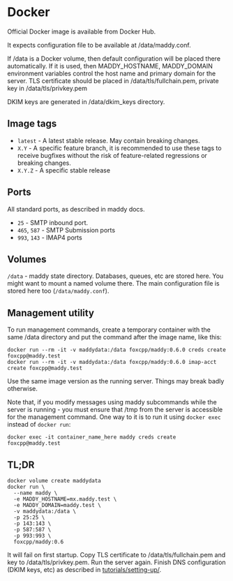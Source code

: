 # Docker

Official Docker image is available from Docker Hub.

It expects configuration file to be available at /data/maddy.conf.

If /data is a Docker volume, then default configuration will be placed there
automatically. If it is used, then MADDY_HOSTNAME, MADDY_DOMAIN environment
variables control the host name and primary domain for the server. TLS
certificate should be placed in /data/tls/fullchain.pem, private key in
/data/tls/privkey.pem

DKIM keys are generated in /data/dkim_keys directory.

## Image tags

- `latest` - A latest stable release. May contain breaking changes.
- `X.Y` - A specific feature branch, it is recommended to use these tags to
  receive bugfixes without the risk of feature-related regressions or breaking
  changes.
- `X.Y.Z` - A specific stable release

## Ports

All standard ports, as described in maddy docs.

- `25` - SMTP inbound port.
- `465`, `587` - SMTP Submission ports
- `993`, `143` - IMAP4 ports

## Volumes

`/data` - maddy state directory. Databases, queues, etc are stored here. You
might want to mount a named volume there. The main configuration file is stored
here too (`/data/maddy.conf`).

## Management utility

To run management commands, create a temporary container with the same
/data directory and put the command after the image name, like this:

```
docker run --rm -it -v maddydata:/data foxcpp/maddy:0.6.0 creds create foxcpp@maddy.test
docker run --rm -it -v maddydata:/data foxcpp/maddy:0.6.0 imap-acct create foxcpp@maddy.test
```

Use the same image version as the running server. Things may break badly
otherwise.

Note that, if you modify messages using maddy subcommands while the server is running -
you must ensure that  /tmp from the server is accessible for the management
command. One way to it is to run it using `docker exec` instead of `docker run`:
```
docker exec -it container_name_here maddy creds create foxcpp@maddy.test
```

## TL;DR

```
docker volume create maddydata
docker run \
  --name maddy \
  -e MADDY_HOSTNAME=mx.maddy.test \
  -e MADDY_DOMAIN=maddy.test \
  -v maddydata:/data \
  -p 25:25 \
  -p 143:143 \
  -p 587:587 \
  -p 993:993 \
  foxcpp/maddy:0.6
```

It will fail on first startup. Copy TLS certificate to /data/tls/fullchain.pem
and key to /data/tls/privkey.pem. Run the server again. Finish DNS configuration
(DKIM keys, etc) as described in [tutorials/setting-up/](../tutorials/setting-up/).
